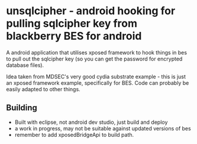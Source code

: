 unsqlcipher - android hooking for pulling sqlcipher key from blackberry
BES for android
==============

A android application that utilises xposed framework to hook things in
bes to pull out the sqlcipher key (so you can get the password for
encrypted database files).

Idea taken from MDSEC's very good cydia substrate example - this is just
an xposed framework example, specifically for BES. Code can probably be
easily adapted to other things.

Building
--------------

- Built with eclipse, not android dev studio, just build and deploy
- a work in progress, may not be suitable against updated versions of
  bes
- remember to add xposedBridgeApi to build path.

